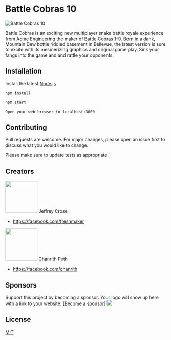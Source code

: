 # Battle Cobras 10

![Battle Cobras 10](https://raw.githubusercontent.com/Chanrith/thegame/master/snakegame.png)

Battle Cobras is an exciting new multiplayer snake battle royale experience from Acme Engineering the maker of Battle Cobras 1-9. Born in a dank, Mountain Dew bottle riddled basement in Bellevue, the latest version is sure to excite with its mesmerizing graphics and original game play. Sink your fangs into the game and and rattle your opponents.

## Installation

Install the latest [Node.js](https://nodejs.org)

```bash
npm install
```
```bash
npm start
```

```
Open your web browser to localhost:3000
```



## Contributing
Pull requests are welcome. For major changes, please open an issue first to discuss what you would like to change.

Please make sure to update tests as appropriate.

## Creators

<img src="https://raw.githubusercontent.com/Chanrith/thegame/master/jeffrey.jpg" width="100" height="100"/>
Jeffrey Crose

- <https://facebook.com/freshmaker>

<img src="https://raw.githubusercontent.com/Chanrith/thegame/master/chanrith.jpg" width="100" height="100"/>
Chanrith Peth

- <https://facebook.com/chanrith>

## Sponsors

Support this project by becoming a sponsor. Your logo will show up here with a link to your website. [[Become a sponsor](https://expedia.com)]
[![](https://raw.githubusercontent.com/Chanrith/thegame/master/expedia.png)](https://expedia.com)

## License
[MIT](https://choosealicense.com/licenses/mit/)
